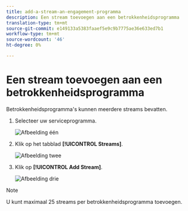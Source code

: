 ```yaml
---
title: add-a-stream-an-engagement-programma
description: Een stream toevoegen aan een betrokkenheidsprogramma
translation-type: tm+mt
source-git-commit: e149133a5383faaef5e9c9b7775ae36e633ed7b1
workflow-type: tm+mt
source-wordcount: '46'
ht-degree: 0%

---
```



# Een stream toevoegen aan een betrokkenheidsprogramma

Betrokkenheidsprogramma&#39;s kunnen meerdere streams bevatten.

1. Selecteer uw serviceprogramma.

   ![Afbeelding één](/help/sky/assets/engagement-programs/add-a-stream-to-an-engagement-program/add-a-stream-to-an-engagement-program-1.png)

1. Klik op het tabblad **[!UICONTROL Streams]**.

   ![Afbeelding twee](/help/sky/assets/engagement-programs/add-a-stream-to-an-engagement-program/add-a-stream-to-an-engagement-program-2.png)

1. Klik op **[!UICONTROL Add Stream]**.

   ![Afbeelding drie](/help/sky/assets/engagement-programs/add-a-stream-to-an-engagement-program/add-a-stream-to-an-engagement-program-3.png)

>[!NOTE]
>
>U kunt maximaal 25 streams per betrokkenheidsprogramma toevoegen.
